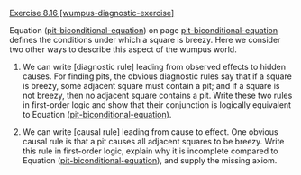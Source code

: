 [Exercise 8.16 \[wumpus-diagnostic-exercise\]](ex_16/)

Equation ([pit-biconditional-equation](#/)) on
page [pit-biconditional-equation](#/) defines the conditions under which a square is
breezy. Here we consider two other ways to describe this aspect of the
wumpus world.

1.  We can write [diagnostic rule] leading from observed effects to hidden causes. For
    finding pits, the obvious diagnostic rules say that if a square is
    breezy, some adjacent square must contain a pit; and if a square is
    not breezy, then no adjacent square contains a pit. Write these two
    rules in first-order logic and show that their conjunction is
    logically equivalent to
    Equation ([pit-biconditional-equation](#/)).

2.  We can write [causal rule] leading from cause to effect. One obvious causal rule
    is that a pit causes all adjacent squares to be breezy. Write this
    rule in first-order logic, explain why it is incomplete compared to
    Equation ([pit-biconditional-equation](#/)), and supply
    the missing axiom.

